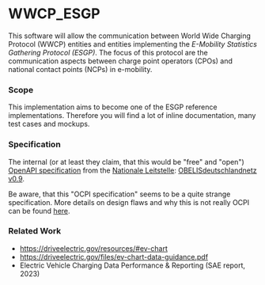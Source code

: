 # WWCP_ESGP


This software will allow the communication between World Wide Charging Protocol
(WWCP) entities and entities implementing the *E-Mobility Statistics Gathering Protocol (ESGP)*.
The focus of this protocol are the communication aspects between charge point operators (CPOs)
and national contact points (NCPs) in e-mobility.


### Scope

This implementation aims to become one of the ESGP reference implementations. Therefore you will find a lot of inline documentation, many test cases and mockups.


### Specification

The internal (or at least they claim, that this would be "free" and "open") [OpenAPI specification](https://www.openapis.org) from the [Nationale Leitstelle](https://nationale-leitstelle.de): [OBELISdeutschlandnetz v0.9](Leitstelle/OBELISdeutschlandnetz_0.9-1.yaml).

Be aware, that this "OCPI specification" seems to be a quite strange specification. More details on design flaws and why this is not really OCPI can be found [here](Leitstelle/README.md).


### Related Work

- https://driveelectric.gov/resources/#ev-chart
- https://driveelectric.gov/files/ev-chart-data-guidance.pdf
- Electric Vehicle Charging Data Performance & Reporting (SAE report, 2023)

